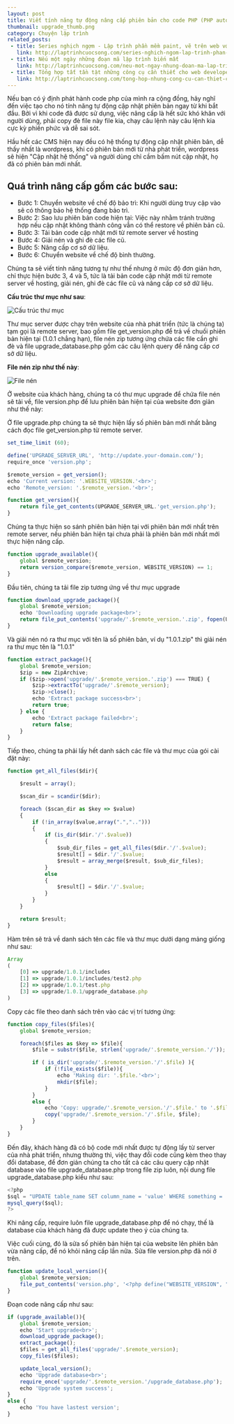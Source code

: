 ```yaml
---
layout: post
title: Viết tính năng tự động nâng cấp phiên bản cho code PHP (PHP auto-upgrade system)
thumbnail: upgrade_thumb.png
category: Chuyện lập trình
related_posts:
 - title: Series nghịch ngợm - Lập trình phần mềm paint, vẽ trên web với html5 và javascript
   link: http://laptrinhcuocsong.com/series-nghich-ngom-lap-trinh-phan-mem-paint-ve-tren-web-html5-javascript.html
 - title: Nếu một ngày những đoạn mã lập trình biến mất
   link: http://laptrinhcuocsong.com/neu-mot-ngay-nhung-doan-ma-lap-trinh-bien-mat.html
 - title: Tổng hợp tất tần tật những công cụ cần thiết cho web developer
   link: http://laptrinhcuocsong.com/tong-hop-nhung-cong-cu-can-thiet-cho-web-developer.html
---
```

Nếu bạn có ý định phát hành code php của mình ra cộng đồng, hãy nghĩ đến việc tạo cho nó tính năng tự động cập nhật phiên bản ngay từ khi bắt đầu. Bởi vì khi code đã được sử dụng, việc nâng cấp là hết sức khó khăn với người dùng, phải copy đè file này file kia, chạy câu lệnh này câu lệnh kia cực kỳ phiền phức và dễ sai sót.

Hầu hết các CMS hiện nay đều có hệ thống tự động cập nhật phiên bản, dễ thấy nhất là wordpress, khi có phiên bản mới từ nhà phát triển, wordpress sẽ hiện "Cập nhật hệ thống" và người dùng chỉ cầm bấm nút cập nhật, họ đã có phiên bản mới nhất.

## Quá trình nâng cấp gồm các bước sau:

- Bước 1: Chuyển website về chế độ bảo trì: Khi người dùng truy cập vào sẽ có thông báo hệ thống đang bảo trì.
- Bước 2: Sao lưu phiên bản code hiện tại: Việc này nhằm tránh trường hợp nếu cập nhật không thành công vẫn có thể restore về phiên bản cũ.
- Bước 3: Tải bản code cập nhật mới từ remote server về hosting
- Bước 4: Giải nén và ghi đè các file cũ.
- Bước 5: Nâng cấp cơ sở dữ liệu.
- Bước 6: Chuyển website về chế độ bình thường.

Chúng ta sẽ viết tính năng tương tự như thế nhưng ở mức độ đơn giản hơn, chỉ thực hiện bước 3, 4 và 5, tức là tải bản code cập nhật mới từ remote server về hosting, giải nén, ghi đè các file cũ và nâng cấp cơ sở dữ liệu.

**Cấu trúc thư mục như sau**:

![Cấu trúc thư mục](images/upgrade_folder_struct.png)

Thư mục server được chạy trên website của nhà phát triển (tức là chúng ta) tạm gọi là remote server, bao gồm file get_version.php để trả về chuối phiên bản hiện tại (1.0.1 chẳng hạn), file nén zip tương ứng chứa các file cần ghi đè và file upgrade_database.php gồm các câu lệnh query để nâng cấp cơ sở dữ liệu.

**File nén zip như thế này**:

![File nén](images/upgrade_php.png)

Ở website của khách hàng, chúng ta có thư mục upgrade để chứa file nén sẽ tải về, file version.php để lưu phiên bản hiện tại của website đơn giản như thế này:

<?php define("WEBSITE_VERSION", "1.0.0"); ?>

Ở file upgrade.php chúng ta sẽ thực hiện lấy số phiên bản mới nhất bằng cách đọc file get_version.php từ remote server.

```javascript
set_time_limit (60);

define('UPGRADE_SERVER_URL', 'http://update.your-domain.com/');
require_once 'version.php';

$remote_version = get_version();
echo 'Current version: '.WEBSITE_VERSION.'<br>';
echo 'Remote_version: '.$remote_version.'<br>';

function get_version(){
    return file_get_contents(UPGRADE_SERVER_URL.'get_version.php');
}
```

Chúng ta thực hiện so sánh phiên bản hiện tại với phiên bản mới nhất trên remote server, nếu phiên bản hiện tại chưa phải là phiên bản mới nhất mới thực hiện nâng cấp.

```javascript
function upgrade_available(){
    global $remote_version;
    return version_compare($remote_version, WEBSITE_VERSION) == 1;
}
```

Đầu tiên, chúng ta tải file zip tương ứng về thư mục upgrade

```javascript
function download_upgrade_package(){
    global $remote_version;
    echo 'Downloading upgrade package<br>';
    return file_put_contents('upgrade/'.$remote_version.'.zip', fopen(UPGRADE_SERVER_URL.$remote_version.'.zip', 'r'));
}
```

Và giải nén nó ra thư mục với tên là số phiên bản, ví dụ "1.0.1.zip" thì giải nén ra thư mục tên là "1.0.1"

```javascript
function extract_package(){
    global $remote_version;
    $zip = new ZipArchive;
    if ($zip->open('upgrade/'.$remote_version.'.zip') === TRUE) {
        $zip->extractTo('upgrade/'.$remote_version);
        $zip->close();
        echo 'Extract package success<br>';
        return true;
    } else {
        echo 'Extract package failed<br>';
        return false;
    }
}
```

Tiếp theo, chúng ta phải lấy hết danh sách các file và thư mục của gói cài đặt này:

```javascript
function get_all_files($dir){

    $result = array(); 

    $scan_dir = scandir($dir); 

    foreach ($scan_dir as $key => $value) 
    { 
        if (!in_array($value,array(".","..")))
        { 
            if (is_dir($dir.'/'.$value)) 
            { 
                $sub_dir_files = get_all_files($dir.'/'.$value);
                $result[] = $dir.'/'.$value;
                $result = array_merge($result, $sub_dir_files);
            } 
            else 
            { 
                $result[] = $dir.'/'.$value; 
            } 
        } 
    } 

    return $result; 
}
```

Hàm trên sẽ trả về danh sách tên các file và thư mục dưới dạng mảng giống như sau:

```javascript
Array
(
    [0] => upgrade/1.0.1/includes
    [1] => upgrade/1.0.1/includes/test2.php
    [2] => upgrade/1.0.1/test.php
    [3] => upgrade/1.0.1/upgrade_database.php
)
```

Copy các file theo danh sách trên vào các vị trí tương ứng:

```javascript
function copy_files($files){
    global $remote_version;

    foreach($files as $key => $file){
        $file = substr($file, strlen('upgrade/'.$remote_version.'/'));

        if ( is_dir('upgrade/'.$remote_version.'/'.$file) ){
            if (!file_exists($file)){
                echo 'Making dir: '.$file.'<br>';
                mkdir($file);
            }
        }
        else {
            echo 'Copy: upgrade/'.$remote_version.'/'.$file.' to '.$file.'<br>';
            copy('upgrade/'.$remote_version.'/'.$file, $file);
        }
    }
}
```

Đến đây, khách hàng đã có bộ code mới nhất được tự động lấy từ server của nhà phát triển, nhưng thường thì, việc thay đổi code cũng kèm theo thay đổi database, để đơn giản chúng ta cho tất cả các câu query cập nhật database vào file upgrade_database.php trong file zip luôn, nội dung file upgrade_database.php kiểu như sau:

```javascript
<?php
$sql = "UPDATE table_name SET column_name = 'value' WHERE something = 'something'";
mysql_query($sql);
?>
```

Khi nâng cấp, require luôn file upgrade_database.php để nó chạy, thế là database của khách hàng đã được update theo ý của chúng ta.

Việc cuối cùng, đó là sửa số phiên bản hiện tại của website lên phiên bản vừa nâng cấp, để nó khỏi nâng cấp lần nữa. Sửa file version.php đã nói ở trên.

```javascript
function update_local_version(){
    global $remote_version;
    file_put_contents('version.php', '<?php define("WEBSITE_VERSION", "'.$remote_version.'"); ?>');
}
```

Đoạn code nâng cấp như sau:

```javascript
if (upgrade_available()){
    global $remote_version;
    echo 'Start upgrade<br>';
    download_upgrade_package();
    extract_package();
    $files = get_all_files('upgrade/'.$remote_version);
    copy_files($files);

    update_local_version();
    echo 'Upgrade database<br>';
    require_once('upgrade/'.$remote_version.'/upgrade_database.php');
    echo 'Upgrade system success';
}
else {
    echo 'You have lastest version';
}
```
